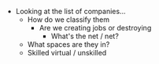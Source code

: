 

* Looking at the list of companies...
    * How do we classify them
        * Are we creating jobs or destroying
            * What's the net / net?
    * What spaces are they in?
    * Skilled virtual / unskilled 
